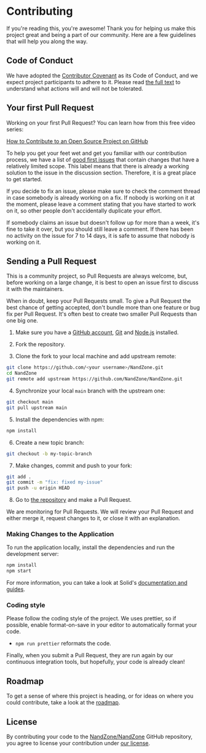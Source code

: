 <!-- Part of this document was adapted from https://github.com/mui/.github/blob/master/CODE_OF_CONDUCT.md -->

# Contributing

If you're reading this, you're awesome! Thank you for helping us make this project great and being a part of our community. Here are a few guidelines that will help you along the way.

## Code of Conduct

We have adopted the [Contributor Covenant](https://www.contributor-covenant.org/) as its Code of Conduct, and we expect project participants to adhere to it.
Please read [the full text](./CODE-OF-CONDUCT.md) to understand what actions will and will not be tolerated.

## Your first Pull Request

Working on your first Pull Request? You can learn how from this free video series:

[How to Contribute to an Open Source Project on GitHub](https://egghead.io/courses/how-to-contribute-to-an-open-source-project-on-github)

To help you get your feet wet and get you familiar with our contribution process, we have a list of [good first issues](https://github.com/NandZone/NandZone/issues?q=is:open+is:issue+label:"good+first+issue") that contain changes that have a relatively limited scope. This label means that there is already a working solution to the issue in the discussion section. Therefore, it is a great place to get started.

If you decide to fix an issue, please make sure to check the comment thread in case somebody is already working on a fix. If nobody is working on it at the moment, please leave a comment stating that you have started to work on it, so other people don't accidentally duplicate your effort.

If somebody claims an issue but doesn't follow up for more than a week, it's fine to take it over, but you should still leave a comment.
If there has been no activity on the issue for 7 to 14 days, it is safe to assume that nobody is working on it.

## Sending a Pull Request

This is a community project, so Pull Requests are always welcome, but, before working on a large change, it is best to open an issue first to discuss it with the maintainers.

When in doubt, keep your Pull Requests small. To give a Pull Request the best chance of getting accepted, don't bundle more than one feature or bug fix per Pull Request. It's often best to create two smaller Pull Requests than one big one.

1. Make sure you have a [GitHub account](https://github.com), [Git](https://git-scm.com/downloads) and [Node.js](https://nodejs.org/en/download/) installed.

2. Fork the repository.

3. Clone the fork to your local machine and add upstream remote:

```sh
git clone https://github.com/<your username>/NandZone.git
cd NandZone
git remote add upstream https://github.com/NandZone/NandZone.git
```

4. Synchronize your local `main` branch with the upstream one:

```sh
git checkout main
git pull upstream main
```

5. Install the dependencies with npm:

```sh
npm install
```

6. Create a new topic branch:

```sh
git checkout -b my-topic-branch
```

7. Make changes, commit and push to your fork:

```sh
git add .
git commit -m "fix: fixed my-issue"
git push -u origin HEAD
```

8. Go to [the repository](https://github.com/NandZone/NandZone) and make a Pull Request.

We are monitoring for Pull Requests. We will review your Pull Request and either merge it, request changes to it, or close it with an explanation.

### Making Changes to the Application

To run the application locally, install the dependencies and run the development server:

```sh
npm install
npm start
```

For more information, you can take a look at Solid's [documentation and guides](https://www.solidjs.com).

### Coding style

Please follow the coding style of the project. We uses prettier, so if possible, enable format-on-save in your editor to automatically format your code.

- `npm run prettier` reformats the code.
<!-- - `npm run lint` runs manually the linting rules. -->

Finally, when you submit a Pull Request, they are run again by our continuous integration tools, but hopefully, your code is already clean!

## Roadmap

To get a sense of where this project is heading, or for ideas on where you could contribute, take a look at the [roadmap](./ROADMAP.md).

## License

By contributing your code to the [NandZone/NandZone](https://github.com/NandZone/NandZone) GitHub repository, you agree to license your contribution under [our license](./LICENSE).
